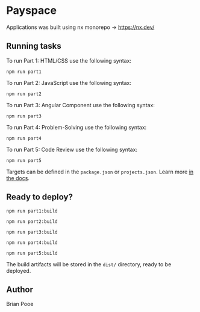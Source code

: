 # Payspace

Applications was built using nx monorepo -> https://nx.dev/

## Running tasks

To run Part 1: HTML/CSS use the following syntax:

`
npm run part1
`

To run Part 2: JavaScript use the following syntax:

`
npm run part2
`

To run Part 3: Angular Component use the following syntax:

`
npm run part3
`

To run Part 4: Problem-Solving use the following syntax:

`
npm run part4
`

To run Part 5: Code Review use the following syntax:

`
npm run part5
`

Targets can be defined in the `package.json` or `projects.json`. Learn more [in the docs](https://nx.dev/core-features/run-tasks).

## Ready to deploy?

`npm run part1:build`

`npm run part2:build`

`npm run part3:build`

`npm run part4:build`

`npm run part5:build`

The build artifacts will be stored in the `dist/` directory, ready to be deployed.

## Author

Brian Pooe
